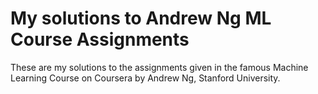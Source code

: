 # My solutions to Andrew Ng ML Course Assignments

These are my solutions to the assignments given in the famous Machine Learning Course on Coursera by Andrew Ng, Stanford University.
